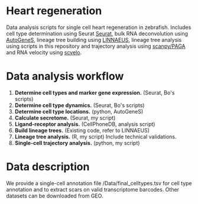 # Heart regeneration
Data analysis scripts for single cell heart regeneration in zebrafish. Includes cell type determination using Seurat [Seurat](http://satijalab.org/seurat/), bulk RNA deconvolution using [AutoGeneS](https://autogenes.readthedocs.io/en/latest/), lineage tree building using [LINNAEUS](https://github.com/Bastiaanspanjaard/LINNAEUS), lineage tree analysis using scripts in this repository and trajectory analysis using [scanpy/PAGA](https://scanpy.readthedocs.io/en/stable/) and RNA velocity using [scvelo](https://scvelo.readthedocs.io).

# Data analysis workflow
1. __Determine cell types and marker gene expression.__ (Seurat, Bo's scripts)
2. __Determine cell type dynamics.__ (Seurat, Bo's scripts)
3. __Determine cell type locations.__ (python, AutoGeneS)
4. __Calculate secretome.__ (Seurat, my script)
5. __Ligand-receptor analysis.__ (CellPhoneDB, analysis script)
6. __Build lineage trees.__ (Existing code, refer to LINNAEUS)
7. __Lineage tree analysis.__ (R, my script) Include technical validations.
8. __Single-cell trajectory analysis.__ (python, my script)

# Data description
We provide a single-cell annotation file /Data/final_celltypes.tsv for cell type annotation and to extract scars on valid transcriptome barcodes. Other datasets can be downloaded from GEO.
